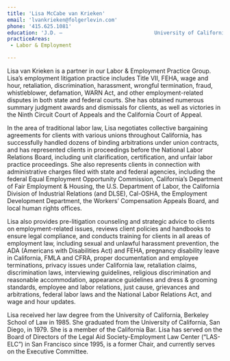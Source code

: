 ```yaml
---
title: 'Lisa McCabe van Krieken'
email: 'lvankrieken@folgerlevin.com'
phone: '415.625.1081'
education: 'J.D. — 			         			University of California, Berkeley School of Law,			         			1985  			            							        B.A. — 			         			University of California, San Diego,			         			1979'
practiceAreas: 
 - Labor & Employment

---
```

<div id="colbody">
<p>Lisa van Krieken is a partner in our Labor &amp; Employment Practice Group. Lisa&#x2019;s employment litigation practice includes Title VII, FEHA, wage and hour, retaliation, discrimination, harassment, wrongful termination, fraud, whistleblower, defamation, WARN Act, and other employment-related disputes in both state and federal courts. She has obtained numerous summary judgment awards and dismissals for clients, as well as victories in the Ninth Circuit Court of Appeals and the California Court of Appeal.</p>
<p>In the area of traditional labor law, Lisa negotiates collective bargaining agreements for clients with various unions throughout California, has successfully handled dozens of binding arbitrations under union contracts, and has represented clients in proceedings before the National Labor Relations Board, including unit clarification, certification, and unfair labor practice proceedings. She also represents clients in connection with administrative charges filed with state and federal agencies, including the federal Equal Employment Opportunity Commission, California&#x2019;s Department of Fair Employment &amp; Housing, the U.S. Department of Labor, the California Division of Industrial Relations (and DLSE), Cal-OSHA, the Employment Development Department, the Workers&#x2019; Compensation Appeals Board, and local human rights offices.</p>
<p>Lisa also provides pre-litigation counseling and strategic advice to clients on employment-related issues, reviews client policies and handbooks to ensure legal compliance, and conducts training for clients in all areas of employment law, including sexual and unlawful harassment prevention, the ADA (Americans with Disabilities Act) and FEHA, pregnancy disability leave in California, FMLA and CFRA, proper documentation and employee terminations, privacy issues under California law, retaliation claims, discrimination laws, interviewing guidelines, religious discrimination and reasonable accommodation, appearance guidelines and dress &amp; grooming standards, employee and labor relations, just cause, grievances and arbitrations, federal labor laws and the National Labor Relations Act, and wage and hour updates.</p>
<p>Lisa received her law degree from the University of California, Berkeley School of Law in 1985. She graduated from the University of California, San Diego, in 1979. She is a member of the California Bar.&#xA0;Lisa has served on the Board of Directors of the Legal Aid Society-Employment Law Center (&#x201C;LAS-ELC&#x201D;) in San Francisco since 1995, is a former Chair, and currently serves on the Executive Committee.</p>
<p>&#xA0;</p>
</div>